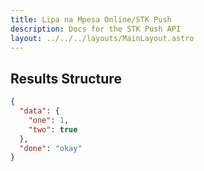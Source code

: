 ```yaml
---
title: Lipa na Mpesa Online/STK Push
description: Docs for the STK Push API
layout: ../../../layouts/MainLayout.astro
---
```


## Results Structure

```json
{
  "data": {
    "one": 1,
    "two": true
  },
  "done": "okay"
}
```

